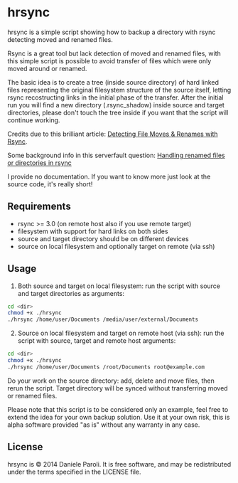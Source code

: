 hrsync
======

hrsync is a simple script showing how to backup a directory with rsync detecting moved and renamed files.

Rsync is a great tool but lack detection of moved and renamed files, with this simple script is possible to avoid transfer of files which were only moved around or renamed.

The basic idea is to create a tree (inside source directory) of hard linked files representing the original filesystem structure of the source itself, letting rsync recostructing links in the initial phase of the transfer.
After the initial run you will find a new directory (.rsync_shadow) inside source and target directories, please don't touch the tree inside if you want that the script will continue working. 

Credits due to this brilliant article: [Detecting File Moves & Renames with Rsync](http://lincolnloop.com/blog/detecting-file-moves-renames-rsync/).

Some background info in this serverfault question: [Handling renamed files or directories in rsync](http://serverfault.com/q/489289/220035)

I provide no documentation. If you want to know more just look at the source code, it's really short!

Requirements
------------

* rsync >= 3.0 (on remote host also if you use remote target)
* filesystem with support for hard links on both sides
* source and target directory should be on different devices
* source on local filesystem and optionally target on remote (via ssh)

Usage
-------

1) Both source and target on local filesystem: run the script with source and target directories as arguments:

```sh
cd <dir>
chmod +x ./hrsync
./hrsync /home/user/Documents /media/user/external/Documents
```
2) Source on local filesystem and target on remote host (via ssh): run the script with source, target and remote host arguments:

```sh
cd <dir>
chmod +x ./hrsync
./hrsync /home/user/Documents /root/Documents root@example.com
```

Do your work on the source directory: add, delete and move files, then rerun the script. 
Target directory will be synced without transferring moved or renamed files.

Please note that this script is to be considered only an example, feel free to extend the idea for your own backup solution.
Use it at your own risk, this is alpha software provided "as is" without any warranty in any case.

License
-------

hrsync is © 2014 Daniele Paroli. It is free software, and may be redistributed under the terms specified in the LICENSE file.
